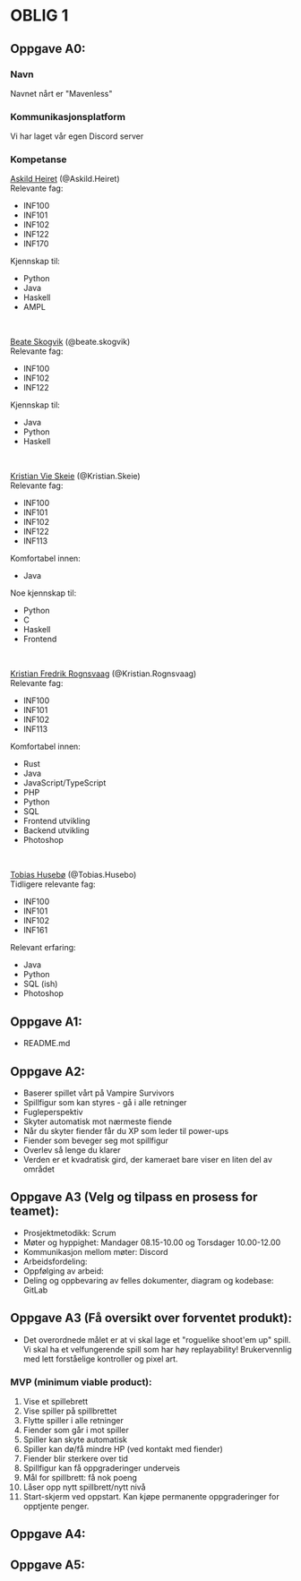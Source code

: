 # OBLIG 1

## Oppgave A0:
### Navn
Navnet nårt er "Mavenless"   

### Kommunikasjonsplatform
Vi har laget vår egen Discord server   

### Kompetanse
<ins>Askild Heiret</ins> (@Askild.Heiret)   
Relevante fag:
- INF100
- INF101
- INF102
- INF122
- INF170

Kjennskap til:
- Python
- Java
- Haskell
- AMPL
<br />

<ins>Beate Skogvik</ins> (@beate.skogvik)   
Relevante fag:   
- INF100
- INF102
- INF122

Kjennskap til:
- Java
- Python
- Haskell
<br />

<ins>Kristian Vie Skeie</ins> (@Kristian.Skeie)   
Relevante fag:
- INF100
- INF101
- INF102
- INF122
- INF113

Komfortabel innen:
- Java

Noe kjennskap til:
- Python
- C
- Haskell
- Frontend
<br />

<ins>Kristian Fredrik Rognsvaag</ins> (@Kristian.Rognsvaag)   
Relevante fag:
- INF100
- INF101
- INF102
- INF113

Komfortabel innen:
- Rust
- Java
- JavaScript/TypeScript
- PHP
- Python
- SQL
- Frontend utvikling
- Backend utvikling
- Photoshop
<br />

<ins>Tobias Husebø</ins> (@Tobias.Husebo)   
Tidligere relevante fag:   
- INF100
- INF101
- INF102
- INF161  

Relevant erfaring:   
- Java
- Python
- SQL (ish)
- Photoshop   

## Oppgave A1:

* README.md

## Oppgave A2:

* Baserer spillet vårt på Vampire Survivors 
* Spillfigur som kan styres - gå i alle retninger
* Fugleperspektiv
* Skyter automatisk mot nærmeste fiende 
* Når du skyter fiender får du XP som leder til power-ups 
* Fiender som beveger seg mot spillfigur 
* Overlev så lenge du klarer 
* Verden er et kvadratisk gird, der kameraet bare viser en liten del av området

## Oppgave A3 (Velg og tilpass en prosess for teamet):

* Prosjektmetodikk: Scrum 
* Møter og hyppighet: Mandager 08.15-10.00 og Torsdager 10.00-12.00 
* Kommunikasjon mellom møter: Discord 
* Arbeidsfordeling: 
* Oppfølging av arbeid: 
* Deling og oppbevaring av felles dokumenter, diagram og kodebase: GitLab  

## Oppgave A3 (Få oversikt over forventet produkt):

* Det overordnede målet er at vi skal lage et "roguelike shoot'em up" spill. Vi skal ha et velfungerende spill som har høy replayability!  Brukervennlig med lett forståelige kontroller og pixel art. 

### MVP (minimum viable product): 
1. Vise et spillebrett
2. Vise spiller på spillbrettet 
3. Flytte spiller i alle retninger 
4. Fiender som går i mot spiller 
5. Spiller kan skyte automatisk 
6. Spiller kan dø/få mindre HP (ved kontakt med fiender)
7. Fiender blir sterkere over tid
8. Spillfigur kan få oppgraderinger underveis 
9. Mål for spillbrett: få nok poeng
10. Låser opp nytt spillbrett/nytt nivå 
11. Start-skjerm ved oppstart. Kan kjøpe permanente oppgraderinger for opptjente penger. 

## Oppgave A4:

## Oppgave A5:
